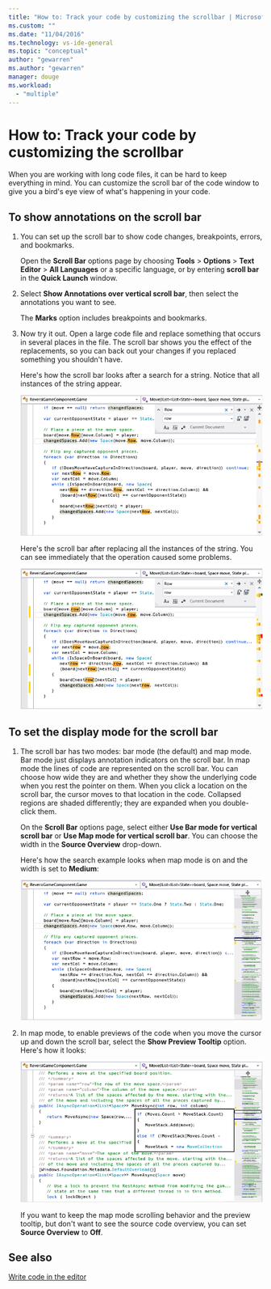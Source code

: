 ```yaml
---
title: "How to: Track your code by customizing the scrollbar | Microsoft Docs"
ms.custom: ""
ms.date: "11/04/2016"
ms.technology: vs-ide-general
ms.topic: "conceptual"
author: "gewarren"
ms.author: "gewarren"
manager: douge
ms.workload: 
  - "multiple"
---
```

# How to: Track your code by customizing the scrollbar

When you are working with long code files, it can be hard to keep everything in mind. You can customize the scroll bar of the code window to give you a bird's eye view of what's happening in your code.

## To show annotations on the scroll bar

1. You can set up the scroll bar to show code changes, breakpoints, errors, and bookmarks.

    Open the **Scroll Bar** options page by choosing **Tools** > **Options** > **Text Editor** > **All Languages** or a specific language, or by entering  **scroll bar** in the **Quick Launch** window.

2. Select **Show Annotations over vertical scroll bar**, then select the annotations you want to see.

    The **Marks** option includes breakpoints and bookmarks.

3. Now try it out. Open a large code file and replace something that occurs in several places in the file. The scroll bar shows you the effect of the replacements, so you can back out your changes if you replaced something you shouldn't have.

    Here's how the scroll bar looks after a search for a string. Notice that all instances of the string appear.

    ![The scroll bar after searching for a string.](../ide/media/enhancedscrollbarsearch.png "EnhancedScrollbarSearch")

    Here's the scroll bar after replacing all the instances of the string. You can see immediately that the operation caused some problems.

    ![The scrollbar after replacing a string with errors](../ide/media/enhancedscrollbarreplace.png "EnhancedScrollbarReplace")

## To set the display mode for the scroll bar

1. The scroll bar has two modes: bar mode (the default) and map mode. Bar mode just displays annotation indicators on the scroll bar. In map mode the lines of code are represented on the scroll bar. You can choose how wide they are and whether they show the underlying code when you rest the pointer on them. When you click a location on the scroll bar, the cursor moves to that location in the code. Collapsed regions are shaded differently; they are expanded when you double-click them.

    On the **Scroll Bar** options page, select either **Use Bar mode for vertical scroll bar** or **Use Map mode for vertical scroll bar**. You can choose the width in the **Source Overview** drop-down.

    Here's how the search example looks when map mode is on and the width is set to **Medium**:

    ![The scroll bar in map mode](../ide/media/enhancedscrollbar.png "EnhancedScrollbar")

2. In map mode, to enable previews of the code when you move the cursor up and down the scroll bar, select the **Show Preview Tooltip** option. Here's how it looks:

    ![The scrollbar with a tooltip](../ide/media/enhancedscrollbarsearchtooltip.png "EnhancedScrollbarSearchTooltip")

    If you want to keep the map mode scrolling behavior and the preview tooltip, but don't want to see the source code overview, you can set **Source Overview** to **Off**.

## See also

[Write code in the editor](../ide/writing-code-in-the-code-and-text-editor.md)